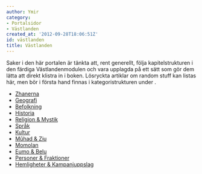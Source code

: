 ```yaml
---
author: Ymir
category:
- Portalsidor
- Västlanden
created_at: '2012-09-28T18:06:51Z'
id: västlanden
title: Västlanden
---
```

Saker i den här portalen är tänkta att, rent generellt, följa kapitelstrukturen i den färdiga Västlandenmodulen och vara upplagda på ett sätt som gör dem lätta att direkt klistra in i boken. Lösryckta artiklar om random stuff kan listas här, men bör i första hand finnas i kategoristrukturen under .

-   [Zhanerna]
-   [Geografi]
-   [Befolkning]
-   [Historia]
-   [Religion & Mystik]
-   [Språk]
-   [Kultur]
-   [Mûhad & Ziu]
-   [Momolan]
-   [Eumo & Belu]
-   [Personer & Fraktioner]
-   [Hemligheter & Kampanjuppslag]

  [Zhanerna]: Zhanerna
  [Geografi]: Geografi
  [Befolkning]: Västlandens_Befolkning
  [Historia]: Historia
  [Religion & Mystik]: Religion__Mystik
  [Språk]: Språk
  [Kultur]: Kultur
  [Mûhad & Ziu]: Mûhad__Ziu
  [Momolan]: Momolan
  [Eumo & Belu]: Eumo__Belu
  [Personer & Fraktioner]: Personer__Fraktioner
  [Hemligheter & Kampanjuppslag]: Hemligheter__Kampanjuppslag